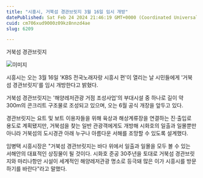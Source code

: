 ```yaml
---
title: "시흥시, 거북섬 경관브릿지 3월 16일 임시 개방"
datePublished: Sat Feb 24 2024 21:46:19 GMT+0000 (Coordinated Universal Time)
cuid: cm706xud9000z09kz8nnzd4ae
slug: 6209

---
```



거북섬 경관브릿지

![이미지](https://cdn.hashnode.com/res/hashnode/image/upload/v1739260741353/e58c6d5e-1b19-4e2f-ae27-6e2f4666a0e9.jpeg)

시흥시는 오는 3월 16일 'KBS 전국노래자랑 시흥시 편'이 열리는 날 시민들에게 '거북섬 경관브릿지'를 임시 개방한다고 밝혔다.

거북섬 경관브릿지는 '해양레저관광 거점 조성사업'의 부대시설 중 하나로 길이 약 300m의 콘크리트 구조물로 조성되고 있으며, 오는 6월 공식 개장을 앞두고 있다.

경관브릿지는 요트 및 보트 이용자들을 위해 육상과 해상계류장을 연결하는 진·출입로 용도로 계획됐지만, 거북섬을 찾는 일반 관광객에게도 개방해 시화호의 일출과 일몰뿐만 아니라 거북섬의 도시경관 아래 누구나 아름다운 서해를 조망할 수 있도록 설계했다.

임병택 시흥시장은 "거북섬 경관브릿지는 바다 위에서 일출과 일몰을 모두 볼 수 있는 서해안의 대표적인 상징물이 될 것이다. 시화호 준공 30주년을 토대로 거북섬 경관브릿지와 마리나항만 시설이 세계적인 해양레저관광 명소로 등극돼 많은 이가 시흥시를 방문하기를 바란다"라고 말했다.